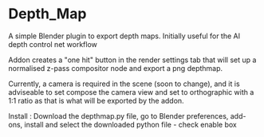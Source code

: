 # Depth_Map

A simple Blender plugin to export depth maps. Initially useful for the AI depth control net workflow

Addon creates a "one hit" button in the render settings tab that will set up a normalised z-pass compositor node and export a png depthmap.

Currently, a camera is required in the scene (soon to change), and it is adviseable to set compose the camera view and set to orthographic with a 1:1 ratio as that is what will be exported by the addon.

Install : Download the depthmap.py file, go to Blender preferences, add-ons, install and select the downloaded python file - check enable box
